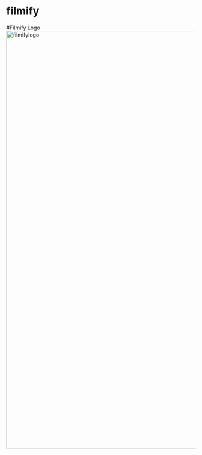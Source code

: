 # filmify 
#Filmify Logo
<img width="1112" alt="filmifylogo" src="https://github.com/firangizg/filmify/assets/112208284/bc6e6604-dc08-4a5f-b5aa-9928c7a9da7b">
